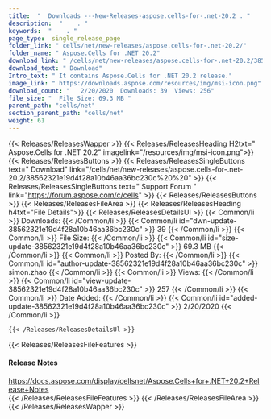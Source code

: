 ```yaml
---
title:  "  Downloads ---New-Releases-aspose.cells-for-.net-20.2 . " 
description:  "    . " 
keywords:  "    . " 
page_type:  single_release_page
folder_link: " cells/net/new-releases/aspose.cells-for-.net-20.2/"
folder_name: " Aspose.Cells for .NET 20.2"
download_link: " /cells/net/new-releases/aspose.cells-for-.net-20.2/38562321e19d4f28a10b46aa36bc230c"
download_text: " Download"
Intro_text: " It contains Aspose.Cells for .NET 20.2 release."
image_link: " https://downloads.aspose.com/resources/img/msi-icon.png"
download_count: "   2/20/2020  Downloads: 39  Views: 256"
file_size: "  File Size: 69.3 MB "
parent_path: "cells/net"
section_parent_path: "cells/net"
weight: 61 
---
```


{{< Releases/ReleasesWapper >}}
  {{< Releases/ReleasesHeading H2txt=" Aspose.Cells for .NET 20.2" imagelink="/resources/img/msi-icon.png">}}
  {{< Releases/ReleasesButtons >}}
    {{< Releases/ReleasesSingleButtons text=" Download" link="/cells/net/new-releases/aspose.cells-for-.net-20.2/38562321e19d4f28a10b46aa36bc230c%20%20" >}}
    {{< Releases/ReleasesSingleButtons text=" Support Forum " link="https://forum.aspose.com/c/cells" >}}
  {{< Releases/ReleasesButtons >}}
  {{< Releases/ReleasesFileArea >}}
    {{< Releases/ReleasesHeading h4txt="File Details">}}
    {{< Releases/ReleasesDetailsUl >}}
            {{< Common/li  >}} Downloads: {{< /Common/li >}} 
      {{< Common/li id="dwn-update-38562321e19d4f28a10b46aa36bc230c" >}} 39 {{< /Common/li >}} 
      {{< Common/li  >}} File Size: {{< /Common/li >}} 
      {{< Common/li id="size-update-38562321e19d4f28a10b46aa36bc230c" >}} 69.3 MB {{< /Common/li >}} 
      {{< Common/li  >}} Posted By: {{< /Common/li >}} 
      {{< Common/li id="author-update-38562321e19d4f28a10b46aa36bc230c" >}} simon.zhao {{< /Common/li >}} 
      {{< Common/li  >}} Views: {{< /Common/li >}} 
      {{< Common/li id="view-update-38562321e19d4f28a10b46aa36bc230c" >}} 257 {{< /Common/li >}} 
      {{< Common/li  >}} Date Added: {{< /Common/li >}} 
      {{< Common/li id="added-update-38562321e19d4f28a10b46aa36bc230c" >}} 2/20/2020 {{< /Common/li >}} 

    {{< /Releases/ReleasesDetailsUl >}}

  {{< Releases/ReleasesFileFeatures >}}
      <h4>Release Notes</h4><div><a href="https://docs.aspose.com/display/cellsnet/Aspose.Cells+for+.NET+20.2+Release+Notes">https://docs.aspose.com/display/cellsnet/Aspose.Cells+for+.NET+20.2+Release+Notes</a></div>
  {{< /Releases/ReleasesFileFeatures >}}
 {{< /Releases/ReleasesFileArea >}}
{{< /Releases/ReleasesWapper >}}


